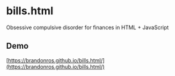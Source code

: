 # bills.html

Obsessive compulsive disorder for finances in HTML + JavaScript

## Demo

[https://brandonros.github.io/bills.html/](https://brandonros.github.io/bills.html/)